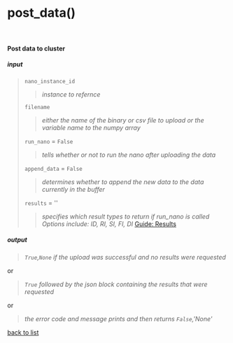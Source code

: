 # **post_data()**
<br/>

#### Post data to cluster
##### input
>`nano_instance_id`
>>*instance to refernce*
>
>`filename`
>>*either the name of the binary or csv file to upload or the variable name to the numpy array*
>
>`run_nano` = `False`
>>*tells whether or not to run the nano after uploading the data*
>
>`append_data` = `False`
>>*determines whether to append the new data to the data currently in the buffer*
>
>`results` = ''
>>*specifies which result types to return if run_nano is called*
>>*Options include: ID, RI, SI, FI, DI*
>[Guide: Results](../Guides/Guide_Nano_Results.md)

##### output
>*`True`,`None` if the upload was successful and no results were requested*

or
>*`True` followed by the json block containing the results that were requested*

or
>*the error code and message prints and then returns `False`,'None'*

[back to list](../Index.md)
